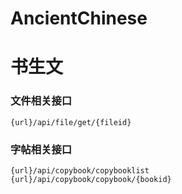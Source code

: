 # AncientChinese
书生文
=====
### 文件相关接口
    {url}/api/file/get/{fileid}
### 字帖相关接口
    {url}/api/copybook/copybooklist
    {url}/api/copybook/copybook/{bookid}
